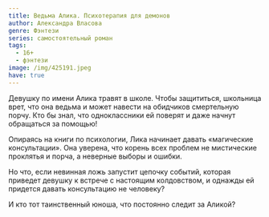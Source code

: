 ```yaml
---
title: Ведьма Алика. Психотерапия для демонов
author: Александра Власова
genre: Фэнтези
series: самостоятельный роман
tags:
  - 16+
  - фэнтези
image: /img/425191.jpeg
have: true
---
```

Девушку по имени Алика травят в школе. Чтобы защититься, школьница врет, что она ведьма и может навести на обидчиков смертельную порчу. Кто бы знал, что одноклассники ей поверят и даже начнут обращаться за помощью!

Опираясь на книги по психологии, Лика начинает давать «магические консультации». Она уверена, что корень всех проблем не мистические проклятья и порча, а неверные выборы и ошибки.

Но что, если невинная ложь запустит цепочку событий, которая приведет девушку к встрече с настоящим колдовством, и однажды ей придется давать консультацию не человеку?

И кто тот таинственный юноша, что постоянно следит за Аликой?